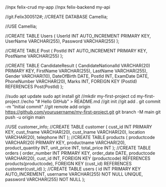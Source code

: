//npx felix-crud my-app
//npx felix-backend my-api


//git.Felix300512#;
//CREATE DATABASE Camellia;

//USE Camellia;

//CREATE TABLE Users (
    UserId INT AUTO_INCREMENT PRIMARY KEY,
    UserName VARCHAR(255),
    Password VARCHAR(255)
);

//CREATE TABLE Post (
    PostId INT AUTO_INCREMENT PRIMARY KEY,
    PostName VARCHAR(255)
);

//CREATE TABLE CandidateResult (
    CandidateNationalId VARCHAR(20) PRIMARY KEY,
    FirstName VARCHAR(255),
    LastName VARCHAR(255),
    Gender VARCHAR(10),
    DateOfBirth DATE,
    PostId INT,
    ExamDate DATE,
    PhoneNumber VARCHAR(20),
    Marks INT,
    FOREIGN KEY (PostId) REFERENCES Post(PostId)
);

//sudo apt update
sudo apt install git
//mkdir my-first-project
cd my-first-project
//echo "# Hello GitHub" > README.md
//git init
//git add .
git commit -m "Initial commit"
//git remote add origin https://github.com/yourusername/my-first-project.git
git branch -M main
git push -u origin main

//USE customer_info;
//CREATE TABLE customer (
    cust_id INT PRIMARY KEY,
    cust_fname VARCHAR(20),
    cust_lname VARCHAR(20),
    location VARCHAR(20),
    telephone INT
);
//CREATE TABLE products (
    productcode VARCHAR(20) PRIMARY KEY,
    productname VARCHAR(20),
    product_quantity INT,
    unit_price INT,
    total_price INT
);
//CREATE TABLE orders (
    order_number INT PRIMARY KEY,
    order_date DATE,
    productcode VARCHAR(20),
    cust_id INT,
    FOREIGN KEY (productcode) REFERENCES products(productcode),
    FOREIGN KEY (cust_id) REFERENCES customer(cust_id)
);
//CREATE TABLE users (
    id INT PRIMARY KEY AUTO_INCREMENT,
    username VARCHAR(255) NOT NULL UNIQUE,
    password VARCHAR(255) NOT NULL
);


